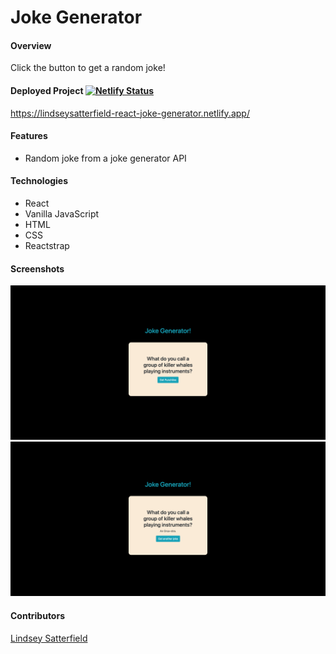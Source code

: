 # Joke Generator

#### Overview
Click the button to get a random joke!

#### Deployed Project [![Netlify Status](https://api.netlify.com/api/v1/badges/5aff6f98-309d-4f65-8deb-abc75a518fb5/deploy-status)](https://app.netlify.com/sites/lindseysatterfield-react-joke-generator/deploys)
https://lindseysatterfield-react-joke-generator.netlify.app/

#### Features
- Random joke from a joke generator API

#### Technologies
- React
- Vanilla JavaScript
- HTML
- CSS
- Reactstrap

#### Screenshots
![](./src/assets/screenshot1.png)
![](./src/assets/screenshot2.png)

#### Contributors
[Lindsey Satterfield](https://github.com/lindseysatterfield)
